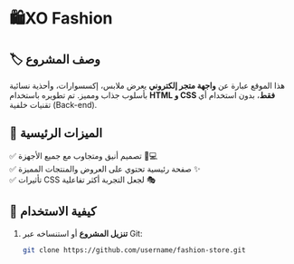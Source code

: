 # 🛍️XO Fashion 
## 🏷️ وصف المشروع
هذا الموقع عبارة عن **واجهة متجر إلكتروني** يعرض ملابس، إكسسوارات، وأحذية نسائية بأسلوب جذاب ومميز. تم تطويره باستخدام **HTML و CSS فقط**، بدون استخدام أي تقنيات خلفية (Back-end).

## 🎨 الميزات الرئيسية
✅ تصميم أنيق ومتجاوب مع جميع الأجهزة 📱💻  
✅ صفحة رئيسية تحتوي على العروض والمنتجات المميزة ✨  
✅ تأثيرات CSS لجعل التجربة أكثر تفاعلية 🎭  

## 🚀 كيفية الاستخدام
1. **تنزيل المشروع** أو استنساخه عبر Git:
   ```bash
   git clone https://github.com/username/fashion-store.git
